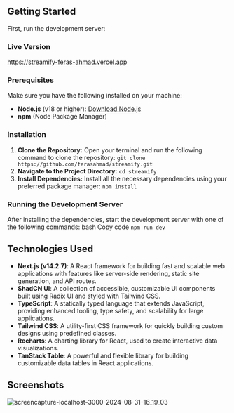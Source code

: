 ## Getting Started

First, run the development server:

### Live Version

https://streamify-feras-ahmad.vercel.app

### Prerequisites 
Make sure you have the following installed on your machine: 
* **Node.js** (v18 or higher): [Download Node.js](https://nodejs.org/) 
* **npm** (Node Package Manager)

### Installation 
1. **Clone the Repository:** Open your terminal and run the following command to clone the repository: `git clone https://github.com/ferasahmad/streamify.git`
2. **Navigate to the Project Directory:** `cd streamify` 
3. **Install Dependencies:** Install all the necessary dependencies using your preferred package manager: `npm install`

### Running the Development Server 
After installing the dependencies, start the development server with one of the following commands: bash Copy code `npm run dev`

## Technologies Used
* **Next.js (v14.2.7)**: A React framework for building fast and scalable web applications with features like server-side rendering, static site generation, and API routes.
* **ShadCN UI**: A collection of accessible, customizable UI components built using Radix UI and styled with Tailwind CSS.
* **TypeScript**: A statically typed language that extends JavaScript, providing enhanced tooling, type safety, and scalability for large applications.
* **Tailwind CSS**: A utility-first CSS framework for quickly building custom designs using predefined classes.
* **Recharts**: A charting library for React, used to create interactive data visualizations.
* **TanStack Table**: A powerful and flexible library for building customizable data tables in React applications.

## Screenshots
![screencapture-localhost-3000-2024-08-31-16_19_03](https://github.com/user-attachments/assets/ce694ba3-d77b-4929-a752-0834fcf7a11b)
